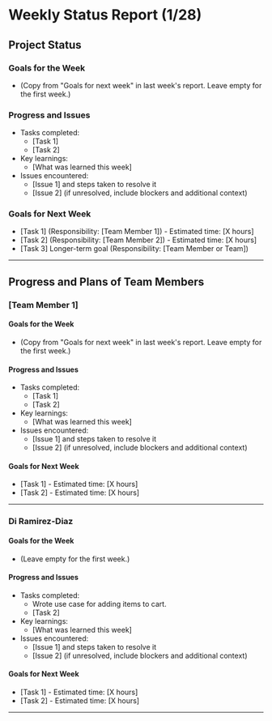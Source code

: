 # Weekly Status Report (1/28)

## Project Status

### Goals for the Week
- (Copy from "Goals for next week" in last week's report. Leave empty for the first week.)

### Progress and Issues
- Tasks completed:
  - [Task 1]
  - [Task 2]
- Key learnings:
  - [What was learned this week]
- Issues encountered:
  - [Issue 1] and steps taken to resolve it
  - [Issue 2] (if unresolved, include blockers and additional context)

### Goals for Next Week
- [Task 1] (Responsibility: [Team Member 1]) - Estimated time: [X hours]
- [Task 2] (Responsibility: [Team Member 2]) - Estimated time: [X hours]
- [Task 3] Longer-term goal (Responsibility: [Team Member or Team])

---

## Progress and Plans of Team Members

### [Team Member 1]

#### Goals for the Week
- (Copy from "Goals for next week" in last week's report. Leave empty for the first week.)

#### Progress and Issues
- Tasks completed:
  - [Task 1]
  - [Task 2]
- Key learnings:
  - [What was learned this week]
- Issues encountered:
  - [Issue 1] and steps taken to resolve it
  - [Issue 2] (if unresolved, include blockers and additional context)

#### Goals for Next Week
- [Task 1] - Estimated time: [X hours]
- [Task 2] - Estimated time: [X hours]

---

### Di Ramirez-Diaz

#### Goals for the Week
- (Leave empty for the first week.)

#### Progress and Issues
- Tasks completed:
  - Wrote use case for adding items to cart.
  - [Task 2]
- Key learnings:
  - [What was learned this week]
- Issues encountered:
  - [Issue 1] and steps taken to resolve it
  - [Issue 2] (if unresolved, include blockers and additional context)

#### Goals for Next Week
- [Task 1] - Estimated time: [X hours]
- [Task 2] - Estimated time: [X hours]

---
